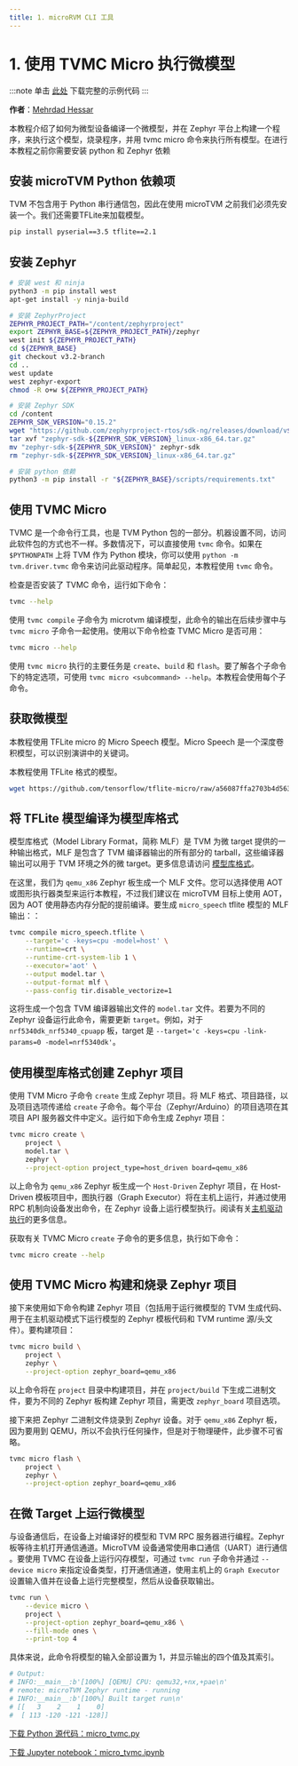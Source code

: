 ```yaml
---
title: 1. microRVM CLI 工具
---
```


# 1. 使用 TVMC Micro 执行微模型

:::note
单击 [此处](https://tvm.apache.org/docs/how_to/work_with_microtvm/micro_tvmc.html#sphx-glr-download-how-to-work-with-microtvm-micro-tvmc-py) 下载完整的示例代码
:::

**作者**：[Mehrdad Hessar](https://github.com/mehrdadh)

本教程介绍了如何为微型设备编译一个微模型，并在 Zephyr 平台上构建一个程序，来执行这个模型，烧录程序，并用 tvmc micro 命令来执行所有模型。在进行本教程之前你需要安装 python 和 Zephyr 依赖

## 安装 microTVM Python 依赖项
TVM 不包含用于 Python 串行通信包，因此在使用 microTVM 之前我们必须先安装一个。我们还需要TFLite来加载模型。

```bash
pip install pyserial==3.5 tflite==2.1
```

## 安装 Zephyr

``` bash
# 安装 west 和 ninja
python3 -m pip install west
apt-get install -y ninja-build

# 安装 ZephyrProject
ZEPHYR_PROJECT_PATH="/content/zephyrproject"
export ZEPHYR_BASE=${ZEPHYR_PROJECT_PATH}/zephyr
west init ${ZEPHYR_PROJECT_PATH}
cd ${ZEPHYR_BASE}
git checkout v3.2-branch
cd ..
west update
west zephyr-export
chmod -R o+w ${ZEPHYR_PROJECT_PATH}

# 安装 Zephyr SDK
cd /content
ZEPHYR_SDK_VERSION="0.15.2"
wget "https://github.com/zephyrproject-rtos/sdk-ng/releases/download/v${ZEPHYR_SDK_VERSION}/zephyr-sdk-${ZEPHYR_SDK_VERSION}_linux-x86_64.tar.gz"
tar xvf "zephyr-sdk-${ZEPHYR_SDK_VERSION}_linux-x86_64.tar.gz"
mv "zephyr-sdk-${ZEPHYR_SDK_VERSION}" zephyr-sdk
rm "zephyr-sdk-${ZEPHYR_SDK_VERSION}_linux-x86_64.tar.gz"

# 安装 python 依赖
python3 -m pip install -r "${ZEPHYR_BASE}/scripts/requirements.txt"
```

## 使用 TVMC Micro

TVMC 是一个命令行工具，也是 TVM Python 包的一部分。机器设置不同，访问此软件包的方式也不一样。多数情况下，可以直接使用 `tvmc` 命令。如果在 `$PYTHONPATH` 上将 TVM 作为 Python 模块，你可以使用 `python -m tvm.driver.tvmc`  命令来访问此驱动程序。简单起见，本教程使用 `tvmc` 命令。

检查是否安装了 TVMC 命令，运行如下命令：

``` bash
tvmc --help
```

使用 `tvmc compile` 子命令为 microtvm 编译模型，此命令的输出在后续步骤中与 `tvmc micro` 子命令一起使用。使用以下命令检查 TVMC Micro 是否可用：

``` bash
tvmc micro --help
```

使用 `tvmc micro` 执行的主要任务是 `create`、`build` 和 `flash`。要了解各个子命令下的特定选项，可使用 `tvmc micro <subcommand> --help`。本教程会使用每个子命令。

## 获取微模型

本教程使用 TFLite micro 的 Micro Speech 模型。Micro Speech 是一个深度卷积模型，可以识别演讲中的关键词。

本教程使用 TFLite 格式的模型。

``` bash
wget https://github.com/tensorflow/tflite-micro/raw/a56087ffa2703b4d5632f024a8a4c899815c31bb/tensorflow/lite/micro/examples/micro_speech/micro_speech.tflite
```

## 将 TFLite 模型编译为模型库格式

模型库格式（Model Library Format，简称 MLF）是 TVM 为微 target 提供的一种输出格式，MLF 是包含了 TVM 编译器输出的所有部分的 tarball，这些编译器输出可以用于 TVM 环境之外的微 target。更多信息请访问 [模型库格式](https://tvm.apache.org/docs/arch/model_library_format.html)。

在这里，我们为 `qemu_x86` Zephyr 板生成一个 MLF 文件。您可以选择使用 AOT 或图形执行器类型来运行本教程，不过我们建议在 microTVM 目标上使用 AOT，因为 AOT 使用静态内存分配的提前编译。要生成 `micro_speech` tflite 模型的 MLF 输出：：

``` bash
tvmc compile micro_speech.tflite \
    --target='c -keys=cpu -model=host' \
    --runtime=crt \
    --runtime-crt-system-lib 1 \
    --executor='aot' \
    --output model.tar \
    --output-format mlf \
    --pass-config tir.disable_vectorize=1
```

这将生成一个包含 TVM 编译器输出文件的 `model.tar` 文件。若要为不同的 Zephyr 设备运行此命令，需要更新 `target`。例如，对于 `nrf5340dk_nrf5340_cpuapp` 板，target 是 `--target='c -keys=cpu -link-params=0 -model=nrf5340dk'`。

## 使用模型库格式创建 Zephyr 项目

使用 TVM Micro 子命令 `create` 生成 Zephyr 项目。将 MLF 格式、项目路径，以及项目选项传递给 `create` 子命令。每个平台（Zephyr/Arduino）的项目选项在其项目 API 服务器文件中定义。运行如下命令生成 Zephyr 项目：

``` bash
tvmc micro create \
    project \
    model.tar \
    zephyr \
    --project-option project_type=host_driven board=qemu_x86
```

以上命令为 `qemu_x86` Zephyr 板生成一个 `Host-Driven` Zephyr 项目，在 Host-Driven 模板项目中，图执行器（Graph Executor）将在主机上运行，并通过使用 RPC 机制向设备发出命令，在 Zephyr 设备上运行模型执行。阅读有关[主机驱动执行](https://tvm.apache.org/docs/arch/microtvm_design.html#host-driven-execution)的更多信息。

获取有关 TVMC Micro `create` 子命令的更多信息，执行如下命令：

``` bash
tvmc micro create --help
```

## 使用 TVMC Micro 构建和烧录 Zephyr 项目

接下来使用如下命令构建 Zephyr 项目（包括用于运行微模型的 TVM 生成代码、用于在主机驱动模式下运行模型的 Zephyr 模板代码和 TVM runtime 源/头文件）。要构建项目：

``` bash
tvmc micro build \
    project \
    zephyr \
    --project-option zephyr_board=qemu_x86
```

以上命令将在 `project` 目录中构建项目，并在 `project/build` 下生成二进制文件，要为不同的 Zephyr 板构建 Zephyr 项目，需更改 `zephyr_board` 项目选项。

接下来把 Zephyr 二进制文件烧录到 Zephyr 设备。对于 `qemu_x86` Zephyr 板，因为要用到 QEMU，所以不会执行任何操作，但是对于物理硬件，此步骤不可省略。

``` bash
tvmc micro flash \
    project \
    zephyr \
    --project-option zephyr_board=qemu_x86
```

## 在微 Target 上运行微模型

与设备通信后，在设备上对编译好的模型和 TVM RPC 服务器进行编程。Zephyr 板等待主机打开通信通道。MicroTVM 设备通常使用串口通信（UART）进行通信 。要使用 TVMC 在设备上运行闪存模型，可通过 `tvmc run` 子命令并通过 `--device micro` 来指定设备类型，打开通信通道，使用主机上的 `Graph Executor` 设置输入值并在设备上运行完整模型，然后从设备获取输出。

``` bash
tvmc run \
    --device micro \
    project \
    --project-option zephyr_board=qemu_x86 \
    --fill-mode ones \
    --print-top 4

```

具体来说，此命令将模型的输入全部设置为 1，并显示输出的四个值及其索引。

```bash
# Output:
# INFO:__main__:b'[100%] [QEMU] CPU: qemu32,+nx,+pae\n'
# remote: microTVM Zephyr runtime - running
# INFO:__main__:b'[100%] Built target run\n'
# [[   3    2    1    0]
#  [ 113 -120 -121 -128]]

```

[下载 Python 源代码：micro_tvmc.py](https://tvm.apache.org/docs/v0.13.0/_downloads/eb483c672b88006c331115968e0ffd9b/micro_tvmc.py)

[下载 Jupyter notebook：micro_tvmc.ipynb](https://tvm.apache.org/docs/v0.13.0/_downloads/6e511f5a8ddbf12f2fca2dfadc0cc4a9/micro_tvmc.ipynb)
